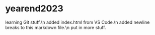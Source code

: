 # yearend2023
learning Git stuff.\n
added index.html from VS Code.\n
added newline breaks to this markdown file.\n
put in more stuff.